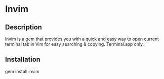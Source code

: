 Invim
=====

Description
-----------

Invim is a gem that provides you with a quick and easy way to open current terminal tab in Vim for easy searching & copying. Terminal.app only.

Installation
------------

gem install invim


